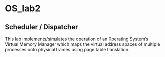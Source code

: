 # OS_lab2
## Scheduler / Dispatcher


This lab implements/simulates the operation of an Operating System’s Virtual Memory Manager which maps the virtual address spaces of multiple processes onto physical frames using page table translation.
